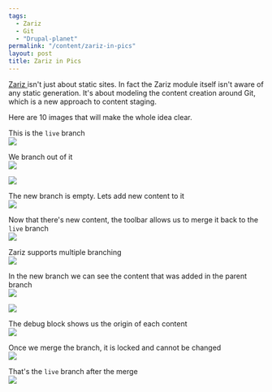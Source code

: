 ```yaml
---
tags:
  - Zariz
  - Git
  - "Drupal-planet"
permalink: "/content/zariz-in-pics"
layout: post
title: Zariz in Pics
---
```


[Zariz ](https://github.com/Gizra/zariz) isn't just about static sites. In fact the Zariz module itself isn't aware of any static generation. It's about modeling the content creation around Git, which is a new approach to content staging.

Here are 10 images that will make the whole idea clear.

This is the ``live`` branch  
![]({{BASE_PATH}}/assets/images/posts/zariz2/0.jpg)

We branch out of it  
![]({{BASE_PATH}}/assets/images/posts/zariz2/1.jpg)

![]({{BASE_PATH}}/assets/images/posts/zariz2/2.jpg)

<!-- more -->

The new branch is empty. Lets add new content to it  
![]({{BASE_PATH}}/assets/images/posts/zariz2/3.jpg)

Now that there's new content, the toolbar allows us to merge it back to the ``live`` branch  
![]({{BASE_PATH}}/assets/images/posts/zariz2/4.jpg)

Zariz supports multiple branching  
![]({{BASE_PATH}}/assets/images/posts/zariz2/5.jpg)

In the new branch we can see the content that was added in the parent branch  
![]({{BASE_PATH}}/assets/images/posts/zariz2/6.jpg)

![]({{BASE_PATH}}/assets/images/posts/zariz2/7.jpg)

The debug block shows us the origin of each content  
![]({{BASE_PATH}}/assets/images/posts/zariz2/8.jpg)

Once we merge the branch, it is locked and cannot be changed  
![]({{BASE_PATH}}/assets/images/posts/zariz2/9.jpg)

That's the ``live`` branch after the merge  
![]({{BASE_PATH}}/assets/images/posts/zariz2/10.jpg)
